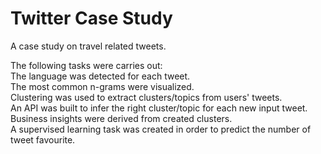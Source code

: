 # Twitter Case Study
A case study on travel related tweets.

The following tasks were carries out:\
The language was detected for each tweet.\
The most common n-grams were visualized.\
Clustering was used to extract clusters/topics from users' tweets.\
An API was built to infer the right cluster/topic for each new input tweet.\
Business insights were derived from created clusters.\
A supervised learning task was created in order to predict the number of tweet favourite.
